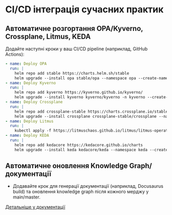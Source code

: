 # CI/CD інтеграція сучасних практик

## Автоматичне розгортання OPA/Kyverno, Crossplane, Litmus, KEDA

Додайте наступні кроки у ваш CI/CD pipeline (наприклад, GitHub Actions):

```yaml
- name: Deploy OPA
  run: |
    helm repo add stable https://charts.helm.sh/stable
    helm upgrade --install opa stable/opa --namespace opa --create-namespace
- name: Deploy Kyverno
  run: |
    helm repo add kyverno https://kyverno.github.io/kyverno/
    helm upgrade --install kyverno kyverno/kyverno -n kyverno --create-namespace
- name: Deploy Crossplane
  run: |
    helm repo add crossplane-stable https://charts.crossplane.io/stable
    helm upgrade --install crossplane crossplane-stable/crossplane --namespace crossplane-system --create-namespace
- name: Deploy Litmus
  run: |
    kubectl apply -f https://litmuschaos.github.io/litmus/litmus-operator-v3.0.0.yaml
- name: Deploy KEDA
  run: |
    helm repo add kedacore https://kedacore.github.io/charts
    helm upgrade --install keda kedacore/keda --namespace keda --create-namespace
```

## Автоматичне оновлення Knowledge Graph/документації

- Додавайте крок для генерації документації (наприклад, Docusaurus build) та оновлення knowledge graph після кожного мерджу у main/master.

[Детальніше у документації](../documentation/)
